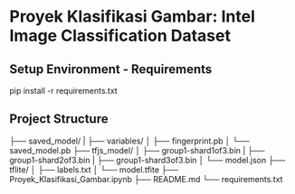 # Proyek Klasifikasi Gambar: Intel Image Classification Dataset 

## Setup Environment - Requirements
pip install -r requirements.txt

## Project Structure 
├── saved_model/
|   ├── variables/
│   ├── fingerprint.pb
│   └── saved_model.pb
├── tfjs_model/
│   ├── group1-shard1of3.bin
|   ├── group1-shard2of3.bin
|   ├── group1-shard3of3.bin
│   └── model.json
├── tflite/
│   ├── labels.txt
│   └── model.tfite
├── Proyek_Klasifikasi_Gambar.ipynb
├── README.md
└── requirements.txt
